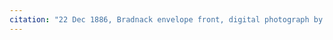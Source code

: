 ```yaml
--- 
citation: "22 Dec 1886, Bradnack envelope front, digital photograph by Annie Doubleday published here with permission, personal correspondence 06 Feb 2023."
---
```



